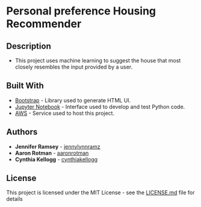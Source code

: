 # Personal preference Housing Recommender


## Description
* This project uses machine learning to suggest the house that most closely resembles the input provided by a user.

## Built With

* [Bootstrap](https://getbootstrap.com/) - Library used to generate HTML UI.
* [Jupyter Notebook](https://jupyter.org/) - Interface used to develop and test Python code.
* [AWS](https://aws.amazon.com/) - Service used to host this project.


## Authors

* **Jennifer Ramsey** - [jennylynnramz](https://github.com/jennylynnramz)
* **Aaron Rotman** - [aaronrotman](https://github.com/aaronrotman)
* **Cynthia Kellogg** - [cynthiakellogg](https://github.com/cynthiakellogg)


## License

This project is licensed under the MIT License - see the [LICENSE.md](LICENSE.md) file for details

